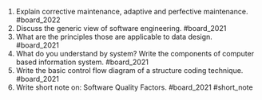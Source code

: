 1. Explain corrective maintenance, adaptive and perfective maintenance. #board_2022 
2. Discuss the generic view of software engineering. #board_2021 
3. What are the principles those are applicable to data design. #board_2021 
4. What do you understand by system? Write the components of computer based information system. #board_2021 
5. Write the basic control flow diagram of a structure coding technique. #board_2021 
6. Write short note on: Software Quality Factors. #board_2021 #short_note 